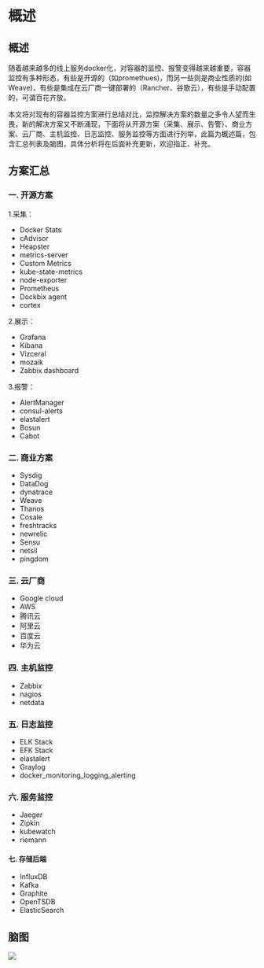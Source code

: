 # 概述

## 概述 <a id="gai-shu"></a>

随着越来越多的线上服务docker化，对容器的监控、报警变得越来越重要，容器监控有多种形态，有些是开源的（如promethues\)，而另一些则是商业性质的\(如Weave\)，有些是集成在云厂商一键部署的（Rancher、谷歌云），有些是手动配置的，可谓百花齐放。

本文将对现有的容器监控方案进行总结对比，监控解决方案的数量之多令人望而生畏，新的解决方案又不断涌现，下面将从开源方案（采集、展示、告警）、商业方案、云厂商、主机监控、日志监控、服务监控等方面进行列举，此篇为概述篇，包含汇总列表及脑图，具体分析将在后面补充更新，欢迎指正、补充。

## 方案汇总 <a id="fang-an-hui-zong"></a>

### 一. 开源方案 <a id="yi-kai-yuan-fang-an"></a>

1.采集：

* Docker Stats
* cAdvisor
* Heapster
* metrics-server
* Custom Metrics
* kube-state-metrics
* node-exporter
* Prometheus
* Dockbix agent
* cortex

2.展示：

* Grafana
* Kibana
* Vizceral
* mozaik
* Zabbix dashboard

3.报警：

* AlertManager
* consul-alerts
* elastalert
* Bosun
* Cabot

### 二. 商业方案 <a id="er-shang-ye-fang-an"></a>

* Sysdig
* DataDog
* dynatrace
* Weave
* Thanos
* Cosale
* freshtracks
* newrelic
* Sensu
* netsil
* pingdom

### 三. 云厂商 <a id="san-yun-chang-shang"></a>

* Google cloud
* AWS
* 腾讯云
* 阿里云
* 百度云
* 华为云

### 四. 主机监控 <a id="si-zhu-ji-jian-kong"></a>

* Zabbix
* nagios
* netdata

### 五. 日志监控 <a id="wu-ri-zhi-jian-kong"></a>

* ELK Stack
* EFK Stack
* elastalert
* Graylog
* docker\_monitoring\_logging\_alerting

### 六. 服务监控 <a id="liu-fu-wu-jian-kong"></a>

* Jaeger
* Zipkin
* kubewatch
* riemann

#### 七. 存储后端 <a id="qi-cun-chu-hou-duan"></a>

* InfluxDB
* Kafka
* Graphite
* OpenTSDB
* ElasticSearch

## 脑图 <a id="nao-tu"></a>

![](http://www.xuyasong.com/wp-content/uploads/2019/01/26dc8b2a26b9a9a8604f817ed9876054-1.png)

